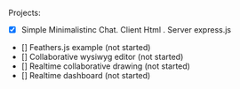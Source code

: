 Projects:
- [x] Simple Minimalistinc Chat. Client Html . Server express.js
- [] Feathers.js example (not started)
- [] Collaborative wysiwyg editor (not started)
- [] Realtime collaborative drawing (not started)
- [] Realtime dashboard (not started)
